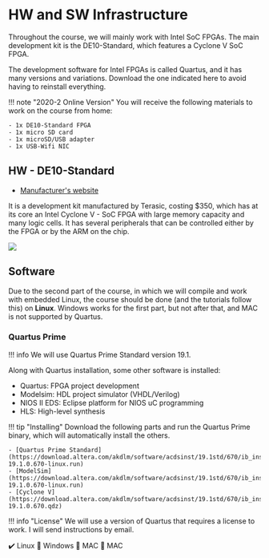 # HW and SW Infrastructure

Throughout the course, we will mainly work with Intel SoC FPGAs. The main development kit is the DE10-Standard, which features a Cyclone V SoC FPGA.

The development software for Intel FPGAs is called Quartus, and it has many versions and variations. Download the one indicated here to avoid having to reinstall everything.

!!! note "2020-2 Online Version"
    You will receive the following materials to work on the course from home:
    
    - 1x DE10-Standard FPGA
    - 1x micro SD card
    - 1x microSD/USB adapter
    - 1x USB-Wifi NIC

## HW - DE10-Standard

- [Manufacturer's website](https://www.terasic.com.tw/cgi-bin/page/archive.pl?Language=English&CategoryNo=205&No=1081&PartNo=2)

It is a development kit manufactured by Terasic, costing $350, which has at its core an Intel Cyclone V - SoC FPGA with large memory capacity and many logic cells. It has several peripherals that can be controlled either by the FPGA or by the ARM on the chip.

![](https://img11.shop-pro.jp/PA01053/865/etc/DE10-Standard_Front.jpg?cmsp_timestamp=20170421200223)

## Software

Due to the second part of the course, in which we will compile and work with embedded Linux, the course should be done (and the tutorials follow this) on **Linux**. Windows works for the first part, but not after that, and MAC is not supported by Quartus.

### Quartus Prime

!!! info
    We will use Quartus Prime Standard version 19.1.

Along with Quartus installation, some other software is installed:

- Quartus: FPGA project development
- Modelsim: HDL project simulator (VHDL/Verilog)
- NIOS II EDS: Eclipse platform for NIOS uC programming
- HLS: High-level synthesis 

!!! tip "Installing"
    Download the following parts and run the Quartus Prime binary, which will automatically install the others.

    - [Quartus Prime Standard](https://download.altera.com/akdlm/software/acdsinst/19.1std/670/ib_installers/QuartusSetup-19.1.0.670-linux.run)
    - [ModelSim](https://download.altera.com/akdlm/software/acdsinst/19.1std/670/ib_installers/ModelSimSetup-19.1.0.670-linux.run)
    - [Cyclone V](https://download.altera.com/akdlm/software/acdsinst/19.1std/670/ib_installers/cyclonev-19.1.0.670.qdz)

!!! info "License"
    We will use a version of Quartus that requires a license to work. I will send instructions by email.

:heavy_check_mark: Linux
:no_entry_sign: Windows
:no_entry_sign: MAC
:no_entry_sign: MAC
